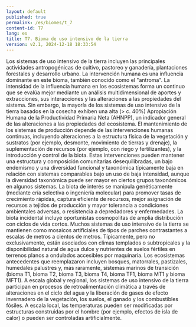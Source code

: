 ```yaml
---
layout: default
published: true
permalink: /es/biomes/t_7
content-id: T7
lang: es
title: T7. Bioma de uso intensivo de la tierra
version: v2.1, 2024-12-18 18:33:54
---
```


Los sistemas de uso intensivo de la tierra incluyen las principales actividades antropogénicas de cultivo, pastoreo y ganadería, plantaciones forestales y desarrollo urbano. La intervención humana es una influencia dominante en este bioma, también conocido como el "antroma".
La intensidad de la influencia humana en los ecosistemas forma un continuo que se evalúa mejor mediante un análisis multidimensional de aportes y extracciones, sus interacciones y las alteraciones a las propiedades del sistema. Sin embargo, la mayoría de los sistemas de uso intensivo de la tierra basados ​​en la cosecha exhiben una alta (> c. 40%) Apropiación Humana de la Productividad Primaria Neta (AHNPP), un indicador general de las alteraciones a las propiedades del ecosistema.
El mantenimiento de los sistemas de producción depende de las intervenciones humanas continuas, incluyendo alteraciones a la estructura física de la vegetación y sustratos (por ejemplo, desmonte, movimiento de tierras y drenaje), la suplementación de recursos (por ejemplo, con riego y fertilizantes), y la introducción y control de la biota. Estas intervenciones pueden mantener una estructura y composición comunitarias desequilibradas, un bajo endemismo y una diversidad funcional y taxonómica típicamente baja en relación con sistemas comparables bajo un uso de baja intensidad, aunque la diversidad taxonómica puede ser mayor en ciertos grupos taxonómicos en algunos sistemas. La biota de interés se manipula genéticamente (mediante cría selectiva o ingeniería molecular) para promover tasas de crecimiento rápidas, captura eficiente de recursos, mejor asignación de recursos a tejidos de producción y mayor tolerancia a condiciones ambientales adversas, o resistencia a depredadores y enfermedades. La biota incidental incluye oportunistas cosmopolitas de amplia distribución con ciclos de vida cortos.
Muchos sistemas de uso intensivo de la tierra se mantienen como mosaicos artificiales de tipos de parches contrastantes a escalas de metros a cientos de metros. Típicamente, pero no exclusivamente, están asociados con climas templados o subtropicales y la disponibilidad natural de agua dulce y nutrientes de suelos fértiles en terrenos planos a ondulados accesibles por maquinaria. Los ecosistemas antecedentes que reemplazaron incluyen bosques, matorrales, pastizales, humedales palustres y, más raramente, sistemas marinos de transición (bioma T1, bioma T2, bioma T3, bioma T4, bioma TF1, bioma MT1 y bioma MFT1).
A escala global y regional, los sistemas de uso intensivo de la tierra participan en procesos de retroalimentación climática a través de alteraciones en el ciclo del agua y la liberación de gases de efecto invernadero de la vegetación, los suelos, el ganado y los combustibles fósiles. A escala local, las temperaturas pueden ser modificadas por estructuras construidas por el hombre (por ejemplo, efectos de isla de calor) o pueden ser controladas artificialmente.
